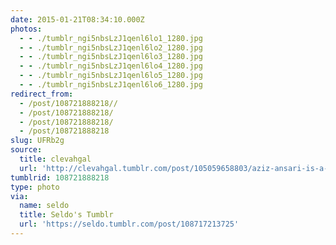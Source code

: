 ```yaml
---
date: 2015-01-21T08:34:10.000Z
photos:
  - - ./tumblr_ngi5nbsLzJ1qenl6lo1_1280.jpg
  - - ./tumblr_ngi5nbsLzJ1qenl6lo2_1280.jpg
  - - ./tumblr_ngi5nbsLzJ1qenl6lo3_1280.jpg
  - - ./tumblr_ngi5nbsLzJ1qenl6lo4_1280.jpg
  - - ./tumblr_ngi5nbsLzJ1qenl6lo5_1280.jpg
  - - ./tumblr_ngi5nbsLzJ1qenl6lo6_1280.jpg
redirect_from:
  - /post/108721888218//
  - /post/108721888218/
  - /post/108721888218/
  - /post/108721888218
slug: UFRb2g
source:
  title: clevahgal
  url: 'http://clevahgal.tumblr.com/post/105059658803/aziz-ansari-is-a-feminist-x'
tumblrid: 108721888218
type: photo
via:
  name: seldo
  title: Seldo's Tumblr
  url: 'https://seldo.tumblr.com/post/108717213725'
---
```


